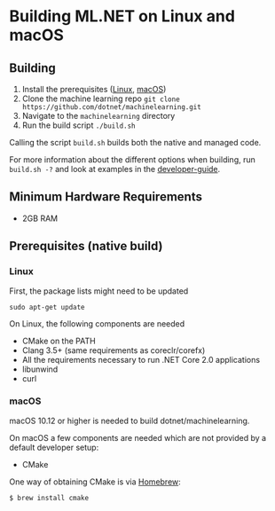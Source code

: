 Building ML.NET on Linux and macOS
==========================================
## Building

1. Install the prerequisites ([Linux](#user-content-linux), [macOS](#user-content-macos))
2. Clone the machine learning repo `git clone https://github.com/dotnet/machinelearning.git`
3. Navigate to the `machinelearning` directory
4. Run the build script `./build.sh`

Calling the script `build.sh` builds both the native and managed code.

For more information about the different options when building, run `build.sh -?` and look at examples in the [developer-guide](../project-docs/developer-guide.md).

## Minimum Hardware Requirements
- 2GB RAM

## Prerequisites (native build)

### Linux

First, the package lists might need to be updated

`sudo apt-get update`

On Linux, the following components are needed

* CMake on the PATH
* Clang 3.5+ (same requirements as coreclr/corefx)
* All the requirements necessary to run .NET Core 2.0 applications
* libunwind
* curl

### macOS

macOS 10.12 or higher is needed to build dotnet/machinelearning.

On macOS a few components are needed which are not provided by a default developer setup:
* CMake

One way of obtaining CMake is via [Homebrew](http://brew.sh):
```sh
$ brew install cmake
```